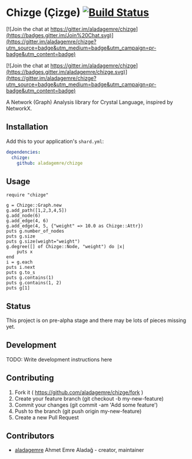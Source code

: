 # Chizge (Çizge) [![Build Status](https://travis-ci.org/sdogruyol/kemal.svg?branch=master)](https://travis-ci.org/sdogruyol/kemal)

[![Join the chat at https://gitter.im/aladagemre/chizge](https://badges.gitter.im/Join%20Chat.svg)](https://gitter.im/aladagemre/chizge?utm_source=badge&utm_medium=badge&utm_campaign=pr-badge&utm_content=badge)

[![Join the chat at https://gitter.im/aladagemre/chizge](https://badges.gitter.im/aladagemre/chizge.svg)](https://gitter.im/aladagemre/chizge?utm_source=badge&utm_medium=badge&utm_campaign=pr-badge&utm_content=badge)

A Network (Graph) Analysis library for Crystal Language, inspired by NetworkX.

## Installation


Add this to your application's `shard.yml`:

```yaml
dependencies:
  chizge:
    github: aladagemre/chizge
```


## Usage


```crystal
require "chizge"

g = Chizge::Graph.new
g.add_path([1,2,3,4,5])
g.add_node(6)
g.add_edge(4, 6)
g.add_edge(4, 5, {"weight" => 10.0 as Chizge::Attr})
puts g.number_of_nodes
puts g.size
puts g.size(weight="weight")
g.degree([] of Chizge::Node, "weight") do |x|
    puts x
end
i = g.each
puts i.next
puts g.to_s
puts g.contains(1)
puts g.contains(1, 2)
puts g[1]
```

## Status

This project is on pre-alpha stage and there may be lots of pieces missing yet.

## Development

TODO: Write development instructions here

## Contributing

1. Fork it ( https://github.com/aladagemre/chizge/fork )
2. Create your feature branch (git checkout -b my-new-feature)
3. Commit your changes (git commit -am 'Add some feature')
4. Push to the branch (git push origin my-new-feature)
5. Create a new Pull Request

## Contributors

- [aladagemre](https://github.com/aladagemre) Ahmet Emre Aladağ - creator, maintainer
